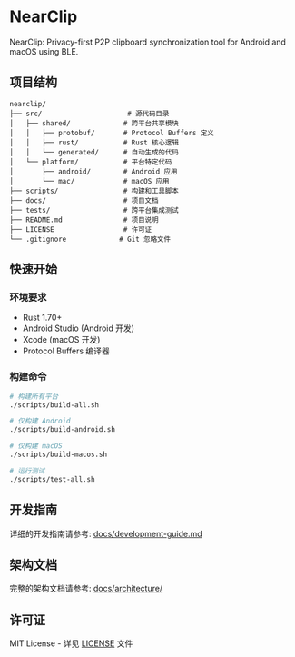 # NearClip
NearClip: Privacy-first P2P clipboard synchronization tool for Android and macOS using BLE.

## 项目结构

```
nearclip/
├── src/                     # 源代码目录
│   ├── shared/             # 跨平台共享模块
│   │   ├── protobuf/       # Protocol Buffers 定义
│   │   ├── rust/           # Rust 核心逻辑
│   │   └── generated/      # 自动生成的代码
│   └── platform/           # 平台特定代码
│       ├── android/        # Android 应用
│       └── mac/            # macOS 应用
├── scripts/                # 构建和工具脚本
├── docs/                   # 项目文档
├── tests/                  # 跨平台集成测试
├── README.md               # 项目说明
├── LICENSE                 # 许可证
└── .gitignore             # Git 忽略文件
```

## 快速开始

### 环境要求

- Rust 1.70+
- Android Studio (Android 开发)
- Xcode (macOS 开发)
- Protocol Buffers 编译器

### 构建命令

```bash
# 构建所有平台
./scripts/build-all.sh

# 仅构建 Android
./scripts/build-android.sh

# 仅构建 macOS
./scripts/build-macos.sh

# 运行测试
./scripts/test-all.sh
```

## 开发指南

详细的开发指南请参考: [docs/development-guide.md](docs/development-guide.md)

## 架构文档

完整的架构文档请参考: [docs/architecture/](docs/architecture/)

## 许可证

MIT License - 详见 [LICENSE](LICENSE) 文件